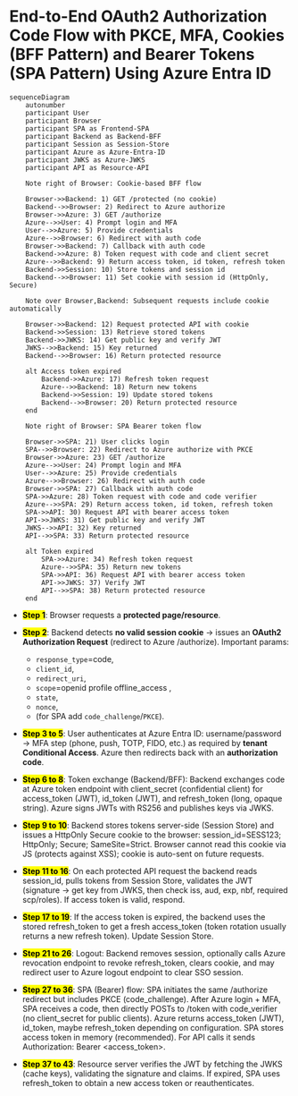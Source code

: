 # End-to-End OAuth2 Authorization Code Flow with PKCE, MFA, Cookies (BFF Pattern) and Bearer Tokens (SPA Pattern) Using Azure Entra ID

```mermaid
sequenceDiagram
    autonumber
    participant User
    participant Browser
    participant SPA as Frontend-SPA
    participant Backend as Backend-BFF
    participant Session as Session-Store
    participant Azure as Azure-Entra-ID
    participant JWKS as Azure-JWKS
    participant API as Resource-API

    Note right of Browser: Cookie-based BFF flow

    Browser->>Backend: 1) GET /protected (no cookie)
    Backend-->>Browser: 2) Redirect to Azure authorize
    Browser->>Azure: 3) GET /authorize
    Azure-->>User: 4) Prompt login and MFA
    User-->>Azure: 5) Provide credentials
    Azure-->>Browser: 6) Redirect with auth code
    Browser->>Backend: 7) Callback with auth code
    Backend->>Azure: 8) Token request with code and client secret
    Azure-->>Backend: 9) Return access token, id token, refresh token
    Backend->>Session: 10) Store tokens and session id
    Backend-->>Browser: 11) Set cookie with session id (HttpOnly, Secure)

    Note over Browser,Backend: Subsequent requests include cookie automatically

    Browser->>Backend: 12) Request protected API with cookie
    Backend->>Session: 13) Retrieve stored tokens
    Backend->>JWKS: 14) Get public key and verify JWT
    JWKS-->>Backend: 15) Key returned
    Backend-->>Browser: 16) Return protected resource

    alt Access token expired
        Backend->>Azure: 17) Refresh token request
        Azure-->>Backend: 18) Return new tokens
        Backend->>Session: 19) Update stored tokens
        Backend-->>Browser: 20) Return protected resource
    end

    Note right of Browser: SPA Bearer token flow

    Browser->>SPA: 21) User clicks login
    SPA-->>Browser: 22) Redirect to Azure authorize with PKCE
    Browser->>Azure: 23) GET /authorize
    Azure-->>User: 24) Prompt login and MFA
    User-->>Azure: 25) Provide credentials
    Azure-->>Browser: 26) Redirect with auth code
    Browser->>SPA: 27) Callback with auth code
    SPA->>Azure: 28) Token request with code and code verifier
    Azure-->>SPA: 29) Return access token, id token, refresh token
    SPA->>API: 30) Request API with bearer access token
    API->>JWKS: 31) Get public key and verify JWT
    JWKS-->>API: 32) Key returned
    API-->>SPA: 33) Return protected resource

    alt Token expired
        SPA->>Azure: 34) Refresh token request
        Azure-->>SPA: 35) Return new tokens
        SPA->>API: 36) Request API with bearer access token
        API->>JWKS: 37) Verify JWT
        API-->>SPA: 38) Return protected resource
    end
```

- **<mark>Step 1</mark>**: Browser requests a **protected page/resource**.
   
- **<mark>Step 2</mark>**: Backend detects **no valid session cookie** → issues an **OAuth2 Authorization Request** (redirect to Azure /authorize). Important params:
    - `response_type`=code,
    - `client_id`,
    - `redirect_uri`,
    - `scope`=openid profile offline_access <api-scope>,
    - `state`,
    - `nonce`,
    - (for SPA add `code_challenge`/`PKCE`).

- **<mark>Step 3 to 5</mark>**: User authenticates at Azure Entra ID: username/password → MFA step (phone, push, TOTP, FIDO, etc.) as required by **tenant Conditional Access**. Azure then redirects back with an **authorization code**.

- **<mark>Step 6 to 8</mark>**: Token exchange (Backend/BFF): Backend exchanges code at Azure token endpoint with client_secret (confidential client) for access_token (JWT), id_token (JWT), and refresh_token (long, opaque string). Azure signs JWTs with RS256 and publishes keys via JWKS.

- **<mark>Step 9 to 10</mark>**: Backend stores tokens server-side (Session Store) and issues a HttpOnly Secure cookie to the browser: session_id=SESS123; HttpOnly; Secure; SameSite=Strict. Browser cannot read this cookie via JS (protects against XSS); cookie is auto-sent on future requests.

- **<mark>Step 11 to 16</mark>**: On each protected API request the backend reads session_id, pulls tokens from Session Store, validates the JWT (signature → get key from JWKS, then check iss, aud, exp, nbf, required scp/roles). If access token is valid, respond.

- **<mark>Step 17 to 19</mark>**: If the access token is expired, the backend uses the stored refresh_token to get a fresh access_token (token rotation usually returns a new refresh token). Update Session Store.

- **<mark>Step 21 to 26</mark>**: Logout: Backend removes session, optionally calls Azure revocation endpoint to revoke refresh_token, clears cookie, and may redirect user to Azure logout endpoint to clear SSO session.

- **<mark>Step 27 to 36</mark>**: SPA (Bearer) flow: SPA initiates the same /authorize redirect but includes PKCE (code_challenge). After Azure login + MFA, SPA receives a code, then directly POSTs to /token with code_verifier (no client_secret for public clients). Azure returns access_token (JWT), id_token, maybe refresh_token depending on configuration. SPA stores access token in memory (recommended). For API calls it sends Authorization: Bearer <access_token>.

- **<mark>Step 37 to 43</mark>**: Resource server verifies the JWT by fetching the JWKS (cache keys), validating the signature and claims. If expired, SPA uses refresh_token to obtain a new access token or reauthenticates.

